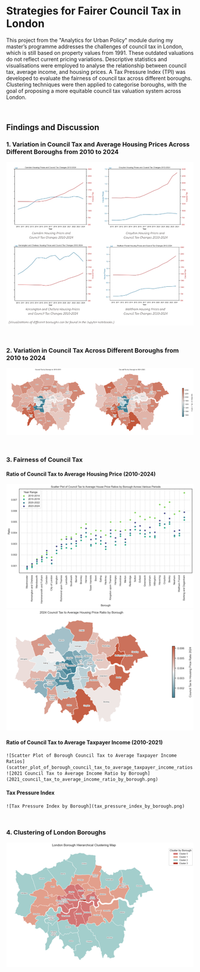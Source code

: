 # Strategies for Fairer Council Tax in London
This project from the "Analytics for Urban Policy" module during my master’s programme addresses the challenges of council tax in London, which is still based on property values from 1991. These outdated valuations do not reflect current pricing variations. Descriptive statistics and visualisations were employed to analyse the relationship between council tax, average income, and housing prices. A Tax Pressure Index (TPI) was developed to evaluate the fairness of council tax across different boroughs. Clustering techniques were then applied to categorise boroughs, with the goal of proposing a more equitable council tax valuation system across London.

<br>

## Findings and Discussion
### 1. Variation in Council Tax and Average Housing Prices Across Different Boroughs from 2010 to 2024  

![House Price and Council Tax Change 2010-2014](house_price_and_council_tax_change_2010_2014.jpg)

<br>

### 2. Variation in Council Tax Across Different Boroughs from 2010 to 2024  

![Council Tax by Borough in 2010-2024](council_tax_by_borough_in_1011_2425.png)

<br>

### 3. Fairness of Council Tax

#### Ratio of Council Tax to Average Housing Price (2010-2024)
![Scatter Plot of Council Tax to Average House Price Ratios by Borough](scatter_plot_of_council_tax_to_average_house_price_ratios_by_borough.png)  
![2024 Council Tax to Average Housing Price Ratio by Borough](2024_council_tax_to_average_housing_price_ratio_by_borough.png)

#### Ratio of Council Tax to Average Taxpayer Income (2010-2021)
    ![Scatter Plot of Borough Council Tax to Average Taxpayer Income Ratios](scatter_plot_of_borough_council_tax_to_average_taxpayer_income_ratios.png)  
    ![2021 Council Tax to Average Income Ratio by Borough](2021_council_tax_to_average_income_ratio_by_borough.png)

#### Tax Pressure Index
    ![Tax Pressure Index by Borough](tax_pressure_index_by_borough.png)

<br>

### 4. Clustering of London Boroughs  
![Borough Hierarchical Clustering Map](borough_hierarchical_clustering_map.png)



